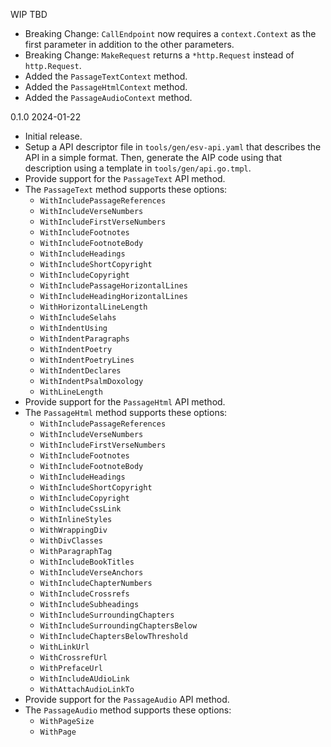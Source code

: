WIP  TBD

 * Breaking Change: `CallEndpoint` now requires a `context.Context` as the first parameter in addition to the other parameters.
 * Breaking Change: `MakeRequest` returns a `*http.Request` instead of `http.Request`.
 * Added the `PassageTextContext` method.
 * Added the `PassageHtmlContext` method.
 * Added the `PassageAudioContext` method.

0.1.0  2024-01-22

 * Initial release.
 * Setup a API descriptor file in `tools/gen/esv-api.yaml` that describes the API in a simple format. Then, generate the AIP code using that description using a template in `tools/gen/api.go.tmpl`.
 * Provide support for the `PassageText` API method.
 * The `PassageText` method supports these options:
     * `WithIncludePassageReferences`
     * `WithIncludeVerseNumbers`
     * `WithIncludeFirstVerseNumbers`
     * `WithIncludeFootnotes`
     * `WithIncludeFootnoteBody`
     * `WithIncludeHeadings`
     * `WithIncludeShortCopyright`
     * `WithIncludeCopyright`
     * `WithIncludePassageHorizontalLines`
     * `WithIncludeHeadingHorizontalLines`
     * `WithHorizontalLineLength`
     * `WithIncludeSelahs`
     * `WithIndentUsing`
     * `WithIndentParagraphs`
     * `WithIndentPoetry`
     * `WithIndentPoetryLines`
     * `WithIndentDeclares`
     * `WithIndentPsalmDoxology`
     * `WithLineLength`
 * Provide support for the `PassageHtml`  API method.
 * The `PassageHtml` method supports these options:
     * `WithIncludePassageReferences`
     * `WithIncludeVerseNumbers`
     * `WithIncludeFirstVerseNumbers`
     * `WithIncludeFootnotes`
     * `WithIncludeFootnoteBody`
     * `WithIncludeHeadings`
     * `WithIncludeShortCopyright`
     * `WithIncludeCopyright`
     * `WithIncludeCssLink`
     * `WithInlineStyles`
     * `WithWrappingDiv`
     * `WithDivClasses`
     * `WithParagraphTag`
     * `WithIncludeBookTitles`
     * `WithIncludeVerseAnchors`
     * `WithIncludeChapterNumbers`
     * `WithIncludeCrossrefs`
     * `WithIncludeSubheadings`
     * `WithIncludeSurroundingChapters`
     * `WithIncludeSurroundingChaptersBelow`
     * `WithIncludeChaptersBelowThreshold`
     * `WithLinkUrl`
     * `WithCrossrefUrl`
     * `WithPrefaceUrl`
     * `WithIncludeAUdioLink`
     * `WithAttachAudioLinkTo`
 * Provide support for the `PassageAudio` API method.
 * The `PassageAudio` method supports these options:
     * `WithPageSize`
     * `WithPage`

